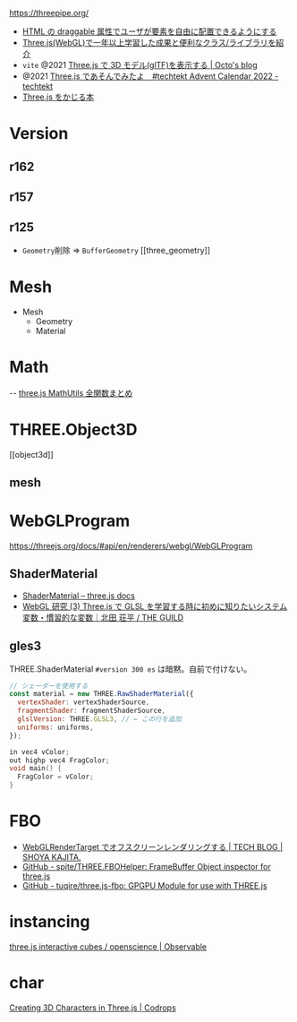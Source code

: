 https://threepipe.org/

- [HTML の draggable 属性でユーザが要素を自由に配置できるようにする](https://zenn.dev/mai/articles/cec0746ab1052e)
- [Three.js(WebGL)で一年以上学習した成果と便利なクラス/ライブラリを紹介](https://zenn.dev/uemuragame5683/articles/e2777b5b956f81)
- `vite` @2021 [Three.js で 3D モデル(glTF)を表示する | Octo's blog](https://www.ccbaxy.xyz/blog/2021/04/01/js16/)
- @2021 [Three.js であそんでみたよ　#techtekt Advent Calendar 2022 - techtekt](https://techtekt.persol-career.co.jp/entry/tech/221213_01)
- [Three.js をかじる本](https://zenn.dev/sdkfz181tiger/books/735e854bee9fc9)

# Version

## r162

## r157

## r125

- `Geometry`削除 => `BufferGeometry` [[three_geometry]]

# Mesh

- Mesh
  - Geometry
  - Material

# Math

-- [three.js MathUtils 全関数まとめ](https://zenn.dev/ajitama_tkd/articles/fbc7bc6066bfbe)

# THREE.Object3D

[[object3d]]

## mesh

# WebGLProgram

https://threejs.org/docs/#api/en/renderers/webgl/WebGLProgram

## ShaderMaterial

- [ShaderMaterial – three.js docs](https://threejs.org/docs/#api/en/materials/ShaderMaterial)
- [WebGL 研究 (3) Three.js で GLSL を学習する時に初めに知りたいシステム変数・慣習的な変数｜北田 荘平 / THE GUILD](https://note.com/soohei/n/n2a49a1621750)

## gles3

THREE.ShaderMaterial `#version 300 es` は暗黙。自前で付けない。

```js
// シェーダーを使用する
const material = new THREE.RawShaderMaterial({
  vertexShader: vertexShaderSource,
  fragmentShader: fragmentShaderSource,
  glslVersion: THREE.GLSL3, // ← この行を追加
  uniforms: uniforms,
});
```

```c
in vec4 vColor;
out highp vec4 FragColor;
void main() {
  FragColor = vColor;
}
```

# FBO

- [WebGLRenderTarget でオフスクリーンレンダリングする | TECH BLOG | SHOYA KAJITA.](https://blog.shoya-kajita.com/webglrendertarget/)
- [GitHub - spite/THREE.FBOHelper: FrameBuffer Object inspector for three.js](https://github.com/spite/THREE.FBOHelper)
- [GitHub - tuqire/three.js-fbo: GPGPU Module for use with THREE.js](https://github.com/tuqire/three.js-fbo)

# instancing

[three.js interactive cubes / openscience | Observable](https://observablehq.com/@openscience/three-js-interactive-cubes)

# char

[Creating 3D Characters in Three.js | Codrops](https://tympanus.net/codrops/2021/10/04/creating-3d-characters-in-three-js/)

